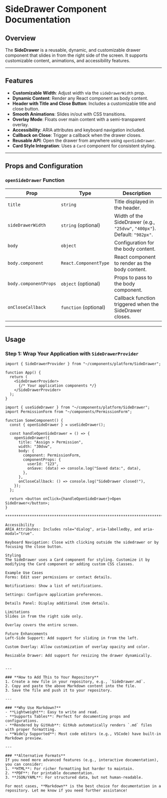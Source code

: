 # SideDrawer Component Documentation

## Overview
The **SideDrawer** is a reusable, dynamic, and customizable drawer component that slides in from the right side of the screen. It supports customizable content, animations, and accessibility features.

---

## Features
- **Customizable Width**: Adjust width via the `sideDrawerWidth` prop.
- **Dynamic Content**: Render any React component as body content.
- **Header with Title and Close Button**: Includes a customizable title and close button.
- **Smooth Animations**: Slides in/out with CSS transitions.
- **Overlay Mode**: Floats over main content with a semi-transparent overlay.
- **Accessibility**: ARIA attributes and keyboard navigation included.
- **Callback on Close**: Trigger a callback when the drawer closes.
- **Reusable API**: Open the drawer from anywhere using `openSideDrawer`.
- **Card Style Integration**: Uses a `Card` component for consistent styling.

---

## Props and Configuration

### `openSideDrawer` Function
| Prop               | Type                     | Description                                                                 |
|--------------------|--------------------------|-----------------------------------------------------------------------------|
| `title`            | `string`                 | Title displayed in the header.                                              |
| `sideDrawerWidth`  | `string` (optional)      | Width of the SideDrawer (e.g., `"25dvw"`, `"400px"`). Default: `"982px"`.   |
| `body`             | `object`                 | Configuration for the body content.                                         |
| `body.component`   | `React.ComponentType`    | React component to render as the body content.                              |
| `body.componentProps` | `object` (optional)   | Props to pass to the body component.                                        |
| `onCloseCallback`  | `function` (optional)    | Callback function triggered when the SideDrawer closes.                     |

---

## Usage

### Step 1: Wrap Your Application with `SideDrawerProvider`
```tsx
import { SideDrawerProvider } from "~/components/platform/SideDrawer";

function App() {
  return (
    <SideDrawerProvider>
      {/* Your application components */}
    </SideDrawerProvider>
  );
}

import { useSideDrawer } from "~/components/platform/SideDrawer";
import PermissionForm from "~/components/PermissionForm";

function SomeComponent() {
  const { openSideDrawer } = useSideDrawer();

  const handleOpenSideDrawer = () => {
    openSideDrawer({
      title: "Assign > Permission",
      width: "30dvw",
      body: {
        component: PermissionForm,
        componentProps: {
          userId: "123",
          onSave: (data) => console.log("Saved data:", data),
        },
      },
      onCloseCallback: () => console.log("SideDrawer closed!"),
    });
  };

  return <button onClick={handleOpenSideDrawer}>Open SideDrawer</button>;
}

***************************************************************************************************************************

Accessibility
ARIA Attributes: Includes role="dialog", aria-labelledby, and aria-modal="true".

Keyboard Navigation: Close with clicking outside the sidedrawer or by focusing the close button.

Styling
The SideDrawer uses a Card component for styling. Customize it by modifying the Card component or adding custom CSS classes.

Example Use Cases
Forms: Edit user permissions or contact details.

Notifications: Show a list of notifications.

Settings: Configure application preferences.

Details Panel: Display additional item details.

Limitations
Slides in from the right side only.

Overlay covers the entire screen.

Future Enhancements
Left-Side Support: Add support for sliding in from the left.

Custom Overlay: Allow customization of overlay opacity and color.

Resizable Drawer: Add support for resizing the drawer dynamically.


---

### **How to Add This to Your Repository**
1. Create a new file in your repository, e.g., `SideDrawer.md`.
2. Copy and paste the above Markdown content into the file.
3. Save the file and push it to your repository.

---

### **Why Use Markdown?**
- **Lightweight**: Easy to write and read.
- **Supports Tables**: Perfect for documenting props and configurations.
- **Rendered by GitHub**: GitHub automatically renders `.md` files with proper formatting.
- **Widely Supported**: Most code editors (e.g., VSCode) have built-in Markdown preview.

---

### **Alternative Formats**
If you need more advanced features (e.g., interactive documentation), you can consider:
1. **HTML**: For richer formatting but harder to maintain.
2. **PDF**: For printable documentation.
3. **JSON/YAML**: For structured data, but not human-readable.

For most cases, **Markdown** is the best choice for documentation in a repository. Let me know if you need further assistance!